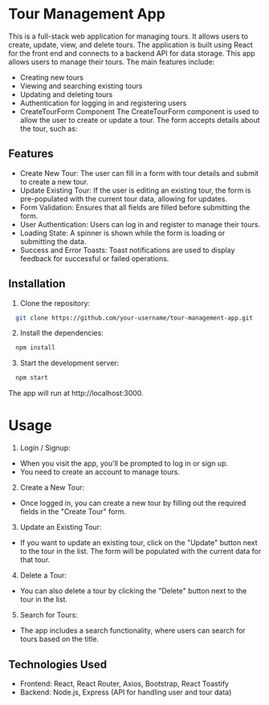 
# Tour Management App

This is a full-stack web application for managing tours. It allows users to create, update, view, and delete tours. The application is built using React for the front end and connects to a backend API for data storage.
This app allows users to manage their tours. The main features include:

- Creating new tours
- Viewing and searching existing tours
- Updating and deleting tours
- Authentication for logging in and registering users
- CreateTourForm Component
The CreateTourForm component is used to allow the user to create or update a tour. The form accepts details about the tour, such as:



## Features

- Create New Tour: The user can fill in a form with tour details and submit to create a new tour.
- Update Existing Tour: If the user is editing an existing tour, the form is pre-populated with the current tour data, allowing for updates.
- Form Validation: Ensures that all fields are filled before submitting the form.
- User Authentication: Users can log in and register to manage their tours.
- Loading State: A spinner is shown while the form is loading or submitting the data.
- Success and Error Toasts: Toast notifications are used to display feedback for successful or failed operations.





## Installation

1. Clone the repository:

```bash
  git clone https://github.com/your-username/tour-management-app.git

```
2. Install the dependencies:
```bash
  npm install

```
3. Start the development server:
```bash
  npm start
```
The app will run at http://localhost:3000.




# Usage
1. Login / Signup:

- When you visit the app, you'll be prompted to log in or sign up.
- You need to create an account to manage tours.

2. Create a New Tour:

- Once logged in, you can create a new tour by filling out the required fields in  the "Create Tour" form.

3. Update an Existing Tour:

- If you want to update an existing tour, click on the "Update" button next to the tour in the list. The form will be populated with the current data for that tour.

4. Delete a Tour:

- You can also delete a tour by clicking the "Delete" button next to the tour in the list.

5. Search for Tours:

- The app includes a search functionality, where users can search for tours based on the title.
##  Technologies Used

- Frontend: React, React Router, Axios, Bootstrap, React Toastify
- Backend: Node.js, Express (API for handling user and tour data)

